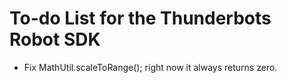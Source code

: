 # To-do List for the Thunderbots Robot SDK

* Fix MathUtil.scaleToRange(); right now it always returns zero.